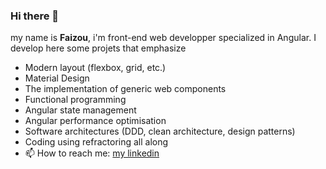 ### Hi there 👋 


my name is **Faizou**, i'm front-end web developper specialized in Angular. I develop here some projets that emphasize 

- Modern layout (flexbox, grid, etc.)
- Material Design
- The implementation of generic web components
- Functional programming
- Angular state management
- Angular performance optimisation
- Software architectures (DDD, clean architecture, design patterns)
- Coding using refractoring all along
- 📫 How to reach me: [my linkedin](https://www.linkedin.com/in/fa%C3%AFzou-aremou-8b125b110/)


